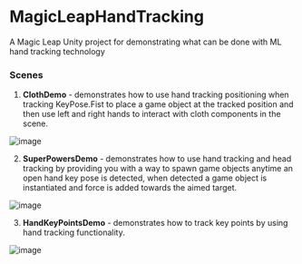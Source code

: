 # MagicLeapHandTracking
A Magic Leap Unity project for demonstrating what can be done with ML hand tracking technology

### Scenes

1. **ClothDemo** - demonstrates how to use hand tracking positioning when tracking KeyPose.Fist to place a game object at the tracked position and then use left and right hands to interact with cloth components in the scene.

![image](https://github.com/dilmerv/MagicLeapHandTracking/blob/master/docs/images/cloth.gif)

2. **SuperPowersDemo** - demonstrates how to use hand tracking and head tracking by providing you with a way to spawn game objects anytime an open hand key pose is detected, when detected a game object is instantiated and force is added towards the aimed target.

![image](https://github.com/dilmerv/MagicLeapHandTracking/blob/master/docs/images/rings.gif)

3. **HandKeyPointsDemo** - demonstrates how to track key points by using hand tracking functionality.

![image](https://github.com/dilmerv/MagicLeapHandTracking/blob/master/docs/images/handkeypoints.gif)

